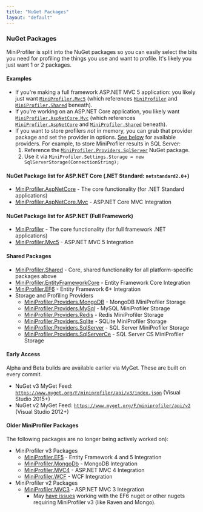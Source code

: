 ```yaml
---
title: "NuGet Packages"
layout: "default"
---
```

### NuGet Packages
MiniProfiler is split into the NuGet packages so you can easily select the bits you need for profiling the things you use and want to profile. It's likely you just want 1 or 2 packages.

#### Examples
* If you're making a full framework ASP.NET MVC 5 application: you likely just want [`MiniProfiler.Mvc5`](https://www.nuget.org/packages/MiniProfiler.Mvc5/) (which references [`MiniProfiler`](https://www.nuget.org/packages/MiniProfiler/) and [`MiniProfiler.Shared`](https://www.nuget.org/packages/MiniProfiler.Shared/) beneath).
* If you're working on an ASP.NET Core application, you likely want [`MiniProfiler.AspNetCore.Mvc`](https://www.nuget.org/packages/MiniProfiler.AspNetCore.Mvc/) (which references [`MiniProfiler.AspNetCore`](https://www.nuget.org/packages/MiniProfiler.AspNetCore/) and [`MiniProfiler.Shared`](https://www.nuget.org/packages/MiniProfiler.Shared/) beneath).
* If you want to store profilers *not* in memory, you can grab that provider package and set the provider in options. [See below](#shared-packages) for available providers. For example, to store MiniProfiler results in SQL Server:
  1. Reference the [`MiniProfiler.Providers.SqlServer`](https://www.nuget.org/packages/MiniProfiler.Providers.SqlServer) NuGet package.
  2. Use it via `MiniProfiler.Settings.Storage = new SqlServerStorage(ConnectionString);`

#### NuGet Package list for ASP.NET Core (.NET Standard: `netstandard2.0`+)
* [MiniProfiler.AspNetCore](https://www.nuget.org/packages/MiniProfiler.AspNetCore/) - The core functionality (for .NET Standard applications)
* [MiniProfiler.AspNetCore.Mvc](https://www.nuget.org/packages/MiniProfiler.AspNetCore.Mvc/) - ASP.NET Core MVC Integration 

#### NuGet Package list for ASP.NET (Full Framework)
* [MiniProfiler](https://www.nuget.org/packages/MiniProfiler/) - The core functionality (for full framework .NET applications)
* [MiniProfiler.Mvc5](https://www.nuget.org/packages/MiniProfiler.Mvc5/) - ASP.NET MVC 5 Integration 


#### Shared Packages
* [MiniProfiler.Shared](https://www.nuget.org/packages/MiniProfiler.Shared/) - Core, shared functionality for all platform-specific packages above
* [MiniProfiler.EntityFrameworkCore](https://www.nuget.org/packages/MiniProfiler.EntityFrameworkCore) - Entity Framework Core Integration
* [MiniProfiler.EF6](https://www.nuget.org/packages/MiniProfiler.EF6/) - Entity Framework 6+ Integration
*  Storage and Profiling Providers
   * [MiniProfiler.Providers.MongoDB](https://www.nuget.org/packages/MiniProfiler.Providers.MongoDB/) - MongoDB MiniProfiler Storage
   * [MiniProfiler.Providers.MySql](https://www.nuget.org/packages/MiniProfiler.Providers.MySql/) - MySQL MiniProfiler Storage
   * [MiniProfiler.Providers.Redis](https://www.nuget.org/packages/MiniProfiler.Providers.Redis/) - Redis MiniProfiler Storage
   * [MiniProfiler.Providers.Sqlite](https://www.nuget.org/packages/MiniProfiler.Providers.Sqlite/) - SQLite MiniProfiler Storage
   * [MiniProfiler.Providers.SqlServer](https://www.nuget.org/packages/MiniProfiler.Providers.SqlServer/) - SQL Server MiniProfiler Storage
   * [MiniProfiler.Providers.SqlServerCe](https://www.nuget.org/packages/MiniProfiler.Providers.SqlServerCe/) - SQL Server CS MiniProfiler Storage

#### Early Access
Alpha and Beta builds are available earlier via MyGet. These are built on every commit.

* NuGet v3 MyGet Feed: [`https://www.myget.org/F/miniprofiler/api/v3/index.json`](https://www.myget.org/F/miniprofiler/api/v3/index.json) (Visual Studio 2015+)
* NuGet v2 MyGet Feed: [`https://www.myget.org/F/miniprofiler/api/v2`](https://www.myget.org/F/miniprofiler/api/v2) (Visual Studio 2012+)

#### Older MiniProfiler Packages
The following packages are no longer being actively worked on):

* MiniProfiler v3 Packages
   * [MiniProfiler.EF5](https://www.nuget.org/packages/MiniProfiler.EF5/) - Entity Framework 4 and 5 Integration
   * [MiniProfiler.MongoDb](https://www.nuget.org/packages/MiniProfiler.MongoDb/) - MongoDB Integration
   * [MiniProfiler.MVC4](https://www.nuget.org/packages/MiniProfiler.Mvc4/) - ASP.NET MVC 4 Integration
   * [MiniProfiler.WCF](https://www.nuget.org/packages/MiniProfiler.WCF/) - WCF Integration
* MiniProfiler v2 Packages
   * [MiniProfiler.MVC3](https://www.nuget.org/packages/MiniProfiler.MVC3/) - ASP.NET MVC 3 Integration
     * May [have issues](https://github.com/MiniProfiler/dotnet/issues/81) working with the EF6 nuget or other nugets requiring MiniProfiler v3 (like Raven and Mongo).